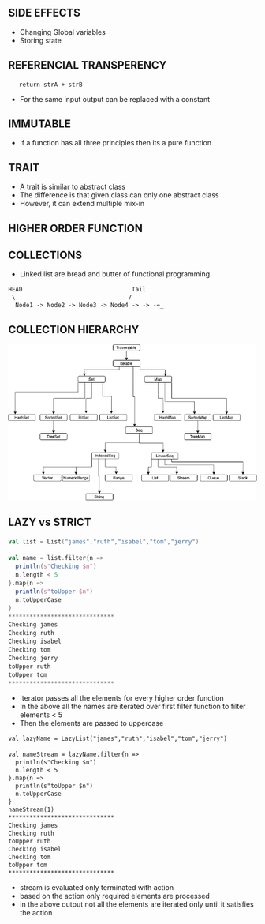 ## SIDE EFFECTS
  - Changing Global variables 
  - Storing state
## REFERENCIAL TRANSPERENCY
```strConcate(strA, strB)
   return strA + strB
```
   - For the same input output can be replaced with a constant
## IMMUTABLE
   - If a function has all three principles then its a pure function
## TRAIT
   - A trait is similar to abstract class
   - The difference is that given class can only one abstract class 
   - However, it can extend multiple mix-in
   
## HIGHER ORDER FUNCTION


## COLLECTIONS

   - Linked list are bread and butter of functional programming
   ```
HEAD                               Tail
    \                                /   
     Node1 -> Node2 -> Node3 -> Node4 -> -> -=_
```
## COLLECTION HIERARCHY

![image](Collections.png)


## LAZY vs STRICT
``` scala
val list = List("james","ruth","isabel","tom","jerry")

val name = list.filter{n =>
  println(s"Checking $n")
  n.length < 5
}.map{n =>
  println(s"toUpper $n")
  n.toUpperCase
}
******************************
Checking james
Checking ruth
Checking isabel
Checking tom
Checking jerry
toUpper ruth
toUpper tom
******************************
```
- Iterator passes all the elements for every higher order function
- In the above all the names are iterated over first filter function to filter elements < 5
- Then the elements are passed to uppercase

```
val lazyName = LazyList("james","ruth","isabel","tom","jerry")

val nameStream = lazyName.filter{n =>
  println(s"Checking $n")
  n.length < 5
}.map{n =>
  println(s"toUpper $n")
  n.toUpperCase
}
nameStream(1)
******************************
Checking james
Checking ruth
toUpper ruth
Checking isabel
Checking tom
toUpper tom
******************************
```
- stream is evaluated only terminated with action
- based on the action only required elements are processed
- in the above output not all the elements are iterated only until it satisfies the action

